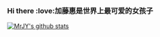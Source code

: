 ### Hi there :love:加藤惠是世界上最可爱的女孩子

<!--
**MrJY/MrJY** is a ✨ _special_ ✨ repository because its `README.md` (this file) appears on your GitHub profile.

Here are some ideas to get you started:

- 🔭 I’m currently working on ...
- 🌱 I’m currently learning ...
- 👯 I’m looking to collaborate on ...
- 🤔 I’m looking for help with ...
- 💬 Ask me about ...rJY
- 📫 How to reach me: ...
- 😄 Pronouns: ...
- ⚡ Fun fact: ...
-->
[![MrJY's github stats](https://github-readme-stats.vercel.app/api?username=MrJY)](https://github.com/MrJY/github-readme-stats)
